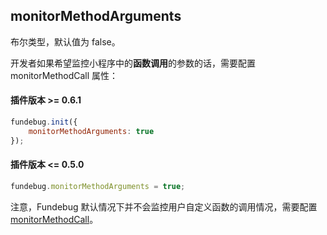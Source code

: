 ## monitorMethodArguments

布尔类型，默认值为 false。

开发者如果希望监控小程序中的**函数调用**的参数的话，需要配置 monitorMethodCall 属性：

#### 插件版本 >= 0.6.1

```js
fundebug.init({
    monitorMethodArguments: true
});
```

#### 插件版本 <= 0.5.0

```js
fundebug.monitorMethodArguments = true;
```

注意，Fundebug 默认情况下并不会监控用户自定义函数的调用情况，需要配置[monitorMethodCall](./monitormethodcall.md)。
